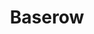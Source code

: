 ---
title: "Baserow"
publishedAt: 2024-09-29
description: "A no-code platform for building databases in an excel-like web interface. Essentially an open source alternative to Airtable."
slug: "baserow"
isPublish: true
url: "https://baserow.io/"
---